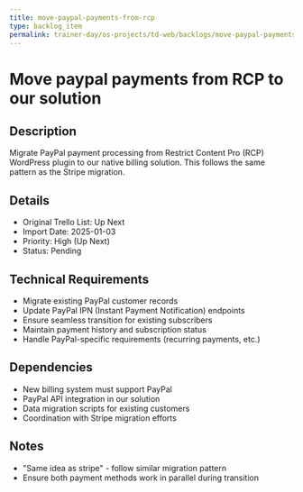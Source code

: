 ```yaml
---
title: move-paypal-payments-from-rcp
type: backlog_item
permalink: trainer-day/os-projects/td-web/backlogs/move-paypal-payments-from-rcp
---
```


# Move paypal payments from RCP to our solution

## Description
Migrate PayPal payment processing from Restrict Content Pro (RCP) WordPress plugin to our native billing solution. This follows the same pattern as the Stripe migration.

## Details
- Original Trello List: Up Next
- Import Date: 2025-01-03
- Priority: High (Up Next)
- Status: Pending

## Technical Requirements
- Migrate existing PayPal customer records
- Update PayPal IPN (Instant Payment Notification) endpoints
- Ensure seamless transition for existing subscribers
- Maintain payment history and subscription status
- Handle PayPal-specific requirements (recurring payments, etc.)

## Dependencies
- New billing system must support PayPal
- PayPal API integration in our solution
- Data migration scripts for existing customers
- Coordination with Stripe migration efforts

## Notes
- "Same idea as stripe" - follow similar migration pattern
- Ensure both payment methods work in parallel during transition